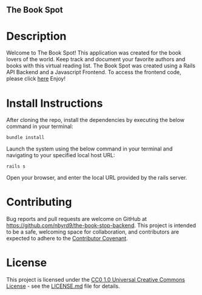 ## The Book Spot

# Description

Welcome to The Book Spot! This application was created for the book lovers of the world. Keep track and document your favorite authors and books with this virtual reading list. The Book Spot was created using a Rails API Backend and a Javascript Frontend. To access the frontend code, please click [here](https://github.com/nbyrd9/the-book-stop-frontend) Enjoy!

# Install Instructions

After cloning the repo, install the dependencies by executing the below command in your terminal:

```bundle install```

Launch the system using the below command in your terminal and navigating to your specified local host URL:

```rails s```

Open your browser, and enter the local URL provided by the rails server.

# Contributing
Bug reports and pull requests are welcome on GitHub at https://github.com/nbyrd9/the-book-stop-backend. This project is intended to be a safe, welcoming space for collaboration, and contributors are expected to adhere to the [Contributor Covenant](https://github.com/PurpleBooth/a-good-readme-template/blob/main/CONTRIBUTING.md). 

# License
This project is licensed under the [CC0 1.0 Universal Creative Commons License](https://github.com/PurpleBooth/a-good-readme-template/blob/main/LICENSE.md) - see the [LICENSE.md](https://github.com/PurpleBooth/a-good-readme-template/blob/main/LICENSE.md) file for details.